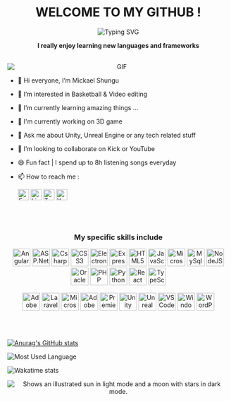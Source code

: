 <div align="center">
 <h1>WELCOME TO MY GITHUB !</h1>

 ![Typing SVG](https://readme-typing-svg.herokuapp.com?color=ff7f00&center=true&vCenter=true&width=600&lines=Hi+there+👋,+I+am+Mickael+Shungu;+Welcome+to+My+Profile+!;Over+5+years+of+programming+experience;Always+learning+new+things+;Machine+learning+enthusiast)

 <p>
  <strong>
   I really enjoy learning new languages and frameworks
  </strong>
 </p>
<br>

 <img alt="GIF" src="https://media.tenor.com/2uyENRmiUt0AAAAC/coding.gif" style="display: block; margin-left: auto; margin-right: auto;" />
</div>

- 👋 Hi everyone, I’m Mickael Shungu
- 👀 I’m interested in Basketball & Video editing
- 🌱 I’m currently learning amazing things ...
- 🔬 I'm currently working on 3D game
- 💬 Ask me about Unity, Unreal Engine or any tech related stuff
- 💞️ I’m looking to collaborate on Kick or YouTube
- 😄 Fun fact | I spend up to 8h listening songs everyday
- 📫 How to reach me :

  [<img alt="Facebook" width="25px" src="https://cdn.jsdelivr.net/gh/devicons/devicon/icons/facebook/facebook-plain.svg" />](https://www.facebook.com/michael.jameswes.8) [<img alt="LinkedIn" width="25px" src="https://cdn.jsdelivr.net/gh/devicons/devicon/icons/linkedin/linkedin-original.svg" />](https://www.linkedin.com/mwlite/in/mickael-shungu-a87275198) [<img alt="Twitter" width="25px" src="https://cdn.jsdelivr.net/gh/devicons/devicon/icons/twitter/twitter-original.svg" />](https://twitter.com/TheL4stNephilim?t=tNfFztBSyTxs1jhMb4fN_A&s=09) [<img alt="YouTube" width="25px" src="https://i.imgur.com/qiXu7b2.png" />](https://youtube.com/@thel4stnephilimtm500)
<br>
<br>

<h3 align="center">
<strong>My specific skills include</strong>
</h3>

<div align="center">
 <p>
  <img alt="Angular" width="40px" src="https://cdn.jsdelivr.net/gh/devicons/devicon/icons/angularjs/angularjs-original.svg" />
  <img alt="ASP.Net Core" width="40px" src="https://cdn.jsdelivr.net/gh/devicons/devicon/icons/dotnetcore/dotnetcore-original.svg" />
  <img alt="Csharp" width="40px" src="https://cdn.jsdelivr.net/gh/devicons/devicon/icons/csharp/csharp-original.svg" />
  <img alt="CSS3" width="40px" src="https://cdn.jsdelivr.net/gh/devicons/devicon/icons/css3/css3-original.svg" />
  <img alt= "ElectronJS" width= "40px" src="https://cdn.jsdelivr.net/gh/devicons/devicon/icons/electron/electron-original.svg" />
  <img alt="Express" width="40px" src="https://cdn.jsdelivr.net/gh/devicons/devicon/icons/express/express-original.svg" />
  <img alt="HTML5" width="40px" src="https://cdn.jsdelivr.net/gh/devicons/devicon/icons/html5/html5-original.svg" />
  <img alt="JavaScript" width="40px" src="https://cdn.jsdelivr.net/gh/devicons/devicon/icons/javascript/javascript-plain.svg" />
  <img alt="Microsoft SQL Server" width="40px" src="https://cdn.jsdelivr.net/gh/devicons/devicon/icons/microsoftsqlserver/microsoftsqlserver-plain.svg" />
  <img alt="MySql" width="40px" src="https://cdn.jsdelivr.net/gh/devicons/devicon/icons/mysql/mysql-original.svg" />
  <img alt="NodeJS" width="40px" src="https://cdn.jsdelivr.net/gh/devicons/devicon/icons/nodejs/nodejs-original.svg" />
  <img alt="Oracle" width="40px" src="https://cdn.jsdelivr.net/gh/devicons/devicon/icons/oracle/oracle-original.svg" />
  <img alt="PHP" width="40px" src="https://cdn.jsdelivr.net/gh/devicons/devicon/icons/php/php-original.svg" />
  <img alt="Python" width="40px" src="https://cdn.jsdelivr.net/gh/devicons/devicon/icons/python/python-original.svg" />
  <img alt="React" width="40px" src="https://cdn.jsdelivr.net/gh/devicons/devicon/icons/react/react-original.svg" />
  <img alt="TypeScript" width="40px" src="https://cdn.jsdelivr.net/gh/devicons/devicon/icons/typescript/typescript-plain.svg" />
 <p/>

 <p>
  <img alt="Adobe AfterEffects" width="40px" src="https://cdn.jsdelivr.net/gh/devicons/devicon/icons/aftereffects/aftereffects-original.svg" />
  <img alt="Laravel" width="40px" src="https://cdn.jsdelivr.net/gh/devicons/devicon/icons/laravel/laravel-plain.svg" />
  <img alt="Microsoft Visual Studio" width="40px" src="https://cdn.jsdelivr.net/gh/devicons/devicon/icons/visualstudio/visualstudio-plain.svg" />
  <img alt="Adobe Photoshop" width="40px" src="https://cdn.jsdelivr.net/gh/devicons/devicon/icons/photoshop/photoshop-plain.svg" />
  <img alt="PremierePro" width="40px" src="https://cdn.jsdelivr.net/gh/devicons/devicon/icons/premierepro/premierepro-original.svg" />
  <img alt="Unity" width="40px" src="https://cdn.jsdelivr.net/gh/devicons/devicon/icons/unity/unity-original.svg" />
  <img alt="Unreal Engine" width="40px" src="https://cdn.jsdelivr.net/gh/devicons/devicon/icons/unrealengine/unrealengine-original.svg" />
  <img alt="VSCode" width="40px" src="https://cdn.jsdelivr.net/gh/devicons/devicon/icons/vscode/vscode-original.svg" />
  <img alt="Windows" width="40px" src="https://cdn.jsdelivr.net/gh/devicons/devicon/icons/windows8/windows8-original.svg" />
  <img alt="WordPress" width="40px" src="https://cdn.jsdelivr.net/gh/devicons/devicon/icons/wordpress/wordpress-plain.svg" />
 </p>
</div>
<br>
<br>

[![Anurag's GitHub stats](https://github-readme-stats.vercel.app/api?username=thel4stnephilim&show_icons=true&hide_border=false&title_color=3B1F94f&icon_color=ff7f00&bg_color=09131B&text_color=ffffff&border_color=0c1a25)](https://github.com/anuraghazra/github-readme-stats)

![Most Used Language](https://github-readme-stats.vercel.app/api/top-langs/?username=thel4stnephilim&layout=compact&hide=html&title_color=3B1F94f&icon_color=ff7f00&bg_color=09131B&text_color=ffffff&border_color=0c1a25)

![Wakatime stats](https://github-readme-stats-taupe-two.vercel.app/api/wakatime?username=thel4stnephilim&hide_title=true&hide_border=true&langs_count=5&bg_color=00000000&text_color=777)

<div align="center">
 <picture>
  <source media="(prefers-color-scheme: dark)" srcset="https://user-images.githubusercontent.com/25423296/163456776-7f95b81a-f1ed-45f7-b7ab-8fa810d529fa.png">
  <source media="(prefers-color-scheme: light)" srcset="https://user-images.githubusercontent.com/25423296/163456779-a8556205-d0a5-45e2-ac17-42d089e3c3f8.png">
  <img alt="Shows an illustrated sun in light mode and a moon with stars in dark mode." src="https://user-images.githubusercontent.com/25423296/163456779-a8556205-d0a5-45e2-ac17-42d089e3c3f8.png">
 <picture>
</div>
